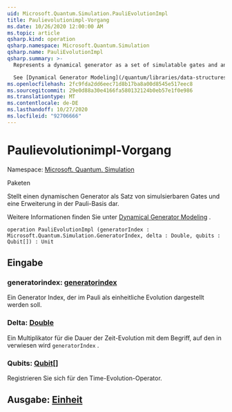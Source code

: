 ```yaml
---
uid: Microsoft.Quantum.Simulation.PauliEvolutionImpl
title: Paulievolutionimpl-Vorgang
ms.date: 10/26/2020 12:00:00 AM
ms.topic: article
qsharp.kind: operation
qsharp.namespace: Microsoft.Quantum.Simulation
qsharp.name: PauliEvolutionImpl
qsharp.summary: >-
  Represents a dynamical generator as a set of simulatable gates and an expansion in the Pauli basis.

  See [Dynamical Generator Modeling](/quantum/libraries/data-structures#dynamical-generator-modeling) for more details.
ms.openlocfilehash: 2fc9fda2dd6eec71d8b17ba8a00d8545e517eec8
ms.sourcegitcommit: 29e0d88a30e4166fa580132124b0eb57e1f0e986
ms.translationtype: MT
ms.contentlocale: de-DE
ms.lasthandoff: 10/27/2020
ms.locfileid: "92706666"
---
```

# <a name="paulievolutionimpl-operation"></a>Paulievolutionimpl-Vorgang

Namespace: [Microsoft. Quantum. Simulation](xref:Microsoft.Quantum.Simulation)

Paketen [](https://nuget.org/packages/)


Stellt einen dynamischen Generator als Satz von simulsierbaren Gates und eine Erweiterung in der Pauli-Basis dar.

Weitere Informationen finden Sie unter [Dynamical Generator Modeling](/quantum/libraries/data-structures#dynamical-generator-modeling) .

```qsharp
operation PauliEvolutionImpl (generatorIndex : Microsoft.Quantum.Simulation.GeneratorIndex, delta : Double, qubits : Qubit[]) : Unit
```


## <a name="input"></a>Eingabe

### <a name="generatorindex--generatorindex"></a>generatorindex: [generatorindex](xref:Microsoft.Quantum.Simulation.GeneratorIndex)

Ein Generator Index, der im Pauli als einheitliche Evolution dargestellt werden soll.


### <a name="delta--double"></a>Delta: [Double](xref:microsoft.quantum.lang-ref.double)

Ein Multiplikator für die Dauer der Zeit-Evolution mit dem Begriff, auf den in verwiesen wird `generatorIndex` .


### <a name="qubits--qubit"></a>Qubits: [Qubit](xref:microsoft.quantum.lang-ref.qubit)[]

Registrieren Sie sich für den Time-Evolution-Operator.



## <a name="output--unit"></a>Ausgabe: [Einheit](xref:microsoft.quantum.lang-ref.unit)

